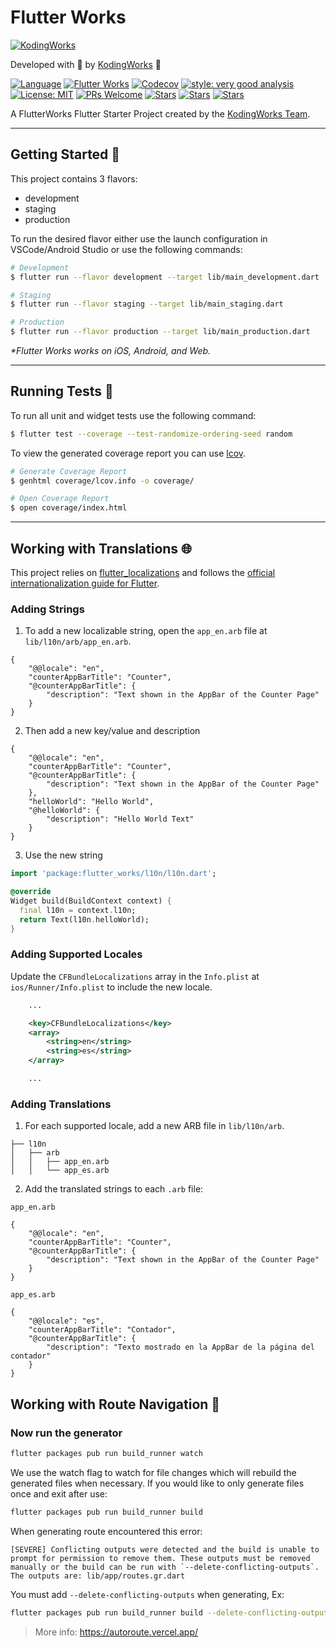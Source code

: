 # Flutter Works

[![KodingWorks][logo]][kodingworks_link]

Developed with 💙 by [KodingWorks][kodingworks_link] 🦄

[![Language][dart_language_badge]](http://dart.dev)
[![Flutter Works][github_action_badge]][github_action_workflow_link]
[![Codecov][codecov_badge]][codecov_link]
[![style: very good analysis][very_good_analysis_badge]][very_good_analysis_link]
[![License: MIT][license_badge]][license_link]
[![PRs Welcome][pr_welcome_badge]][repo_link]
[![Stars][stars_badge]][repo_link]
[![Stars][issues_badge]][repo_link]
[![Stars][pull_request_badge]][repo_link]

A FlutterWorks Flutter Starter Project created by the [KodingWorks Team][kodingworks_link].

---

## Getting Started 🚀

This project contains 3 flavors:

- development
- staging
- production

To run the desired flavor either use the launch configuration in VSCode/Android Studio or use the following commands:

```sh
# Development
$ flutter run --flavor development --target lib/main_development.dart

# Staging
$ flutter run --flavor staging --target lib/main_staging.dart

# Production
$ flutter run --flavor production --target lib/main_production.dart
```

_\*Flutter Works works on iOS, Android, and Web._

---

## Running Tests 🧪

To run all unit and widget tests use the following command:

```sh
$ flutter test --coverage --test-randomize-ordering-seed random
```

To view the generated coverage report you can use [lcov](https://github.com/linux-test-project/lcov).

```sh
# Generate Coverage Report
$ genhtml coverage/lcov.info -o coverage/

# Open Coverage Report
$ open coverage/index.html
```

---

## Working with Translations 🌐

This project relies on [flutter_localizations][flutter_localizations_link] and follows the [official internationalization guide for Flutter][internationalization_link].

### Adding Strings

1. To add a new localizable string, open the `app_en.arb` file at `lib/l10n/arb/app_en.arb`.

```arb
{
    "@@locale": "en",
    "counterAppBarTitle": "Counter",
    "@counterAppBarTitle": {
        "description": "Text shown in the AppBar of the Counter Page"
    }
}
```

2. Then add a new key/value and description

```arb
{
    "@@locale": "en",
    "counterAppBarTitle": "Counter",
    "@counterAppBarTitle": {
        "description": "Text shown in the AppBar of the Counter Page"
    },
    "helloWorld": "Hello World",
    "@helloWorld": {
        "description": "Hello World Text"
    }
}
```

3. Use the new string

```dart
import 'package:flutter_works/l10n/l10n.dart';

@override
Widget build(BuildContext context) {
  final l10n = context.l10n;
  return Text(l10n.helloWorld);
}
```

### Adding Supported Locales

Update the `CFBundleLocalizations` array in the `Info.plist` at `ios/Runner/Info.plist` to include the new locale.

```xml
    ...

    <key>CFBundleLocalizations</key>
	<array>
		<string>en</string>
		<string>es</string>
	</array>

    ...
```

### Adding Translations

1. For each supported locale, add a new ARB file in `lib/l10n/arb`.

```
├── l10n
│   ├── arb
│   │   ├── app_en.arb
│   │   └── app_es.arb
```

2. Add the translated strings to each `.arb` file:

`app_en.arb`

```arb
{
    "@@locale": "en",
    "counterAppBarTitle": "Counter",
    "@counterAppBarTitle": {
        "description": "Text shown in the AppBar of the Counter Page"
    }
}
```

`app_es.arb`

```arb
{
    "@@locale": "es",
    "counterAppBarTitle": "Contador",
    "@counterAppBarTitle": {
        "description": "Texto mostrado en la AppBar de la página del contador"
    }
}
```


## Working with Route Navigation 🧭

### Now run the generator

```bash
flutter packages pub run build_runner watch
```

We use the watch flag to watch for file changes which will rebuild the generated files when necessary. If you would like to only generate files once and exit after use:

```bash
flutter packages pub run build_runner build
```

When generating route encountered this error:

```
[SEVERE] Conflicting outputs were detected and the build is unable to prompt for permission to remove them. These outputs must be removed manually or the build can be run with `--delete-conflicting-outputs`. The outputs are: lib/app/routes.gr.dart
```

You must add `--delete-conflicting-outputs` when generating, Ex:

```bash
flutter packages pub run build_runner build --delete-conflicting-outputs
```

> More info: https://autoroute.vercel.app/

[flutter_localizations_link]: https://api.flutter.dev/flutter/flutter_localizations/flutter_localizations-library.html
[internationalization_link]: https://flutter.dev/docs/development/accessibility-and-localization/internationalization
[license_badge]: https://img.shields.io/badge/license-MIT-blue.svg
[license_link]: https://opensource.org/licenses/MIT
[logo]: https://avatars.githubusercontent.com/u/57176505?s=200&v=4
[very_good_analysis_badge]: https://img.shields.io/badge/style-very_good_analysis-B22C89.svg
[very_good_analysis_link]: https://pub.dev/packages/very_good_analysis
[very_good_cli_link]: https://github.com/VeryGoodOpenSource/very_good_cli
[kodingworks_link]: https://kodingworks.io
[codecov_badge]: https://codecov.io/gh/wisnuwiry/flutter-starter/branch/main/graph/badge.svg
[codecov_link]: https://codecov.io/gh/wisnuwiry/flutter-starter
[repo_link]: https://github.com/wisnuwiry/flutter-starter
[github_action_badge]: https://github.com/wisnuwiry/flutter-starter/actions/workflows/main.yaml/badge.svg
[github_action_workflow_link]: https://github.com/wisnuwiry/flutter-starter/actions/workflows/main.yaml
[stars_badge]: https://img.shields.io/github/stars/wisnuwiry/flutter-starter.svg?style=flat&logo=github&colorB=deeppink&label=Stars
[issues_badge]: https://img.shields.io/github/issues/wisnuwiry/flutter-starter.svg?style=flat&logo=github&colorB=orange&label=Issues
[pull_request_badge]: https://img.shields.io/github/issues-pr/wisnuwiry/flutter-starter.svg?style=flat&logo=github&colorB=brightgreen&label=Pull+Request
[dart_language_badge]: https://img.shields.io/badge/Language-Dart-blue
[pr_welcome_badge]: https://img.shields.io/badge/PRs-welcome-brightgreen.svg